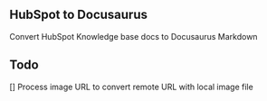 ## HubSpot to Docusaurus
Convert HubSpot Knowledge base docs to Docusaurus Markdown

## Todo
[] Process image URL to convert remote URL with local image file

